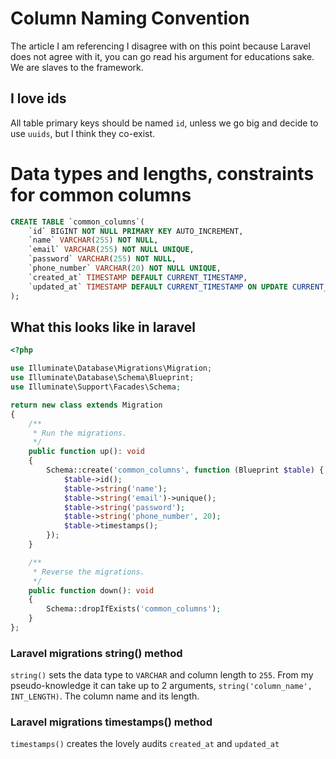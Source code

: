 # Column Naming Convention 
The article I am referencing I disagree with on this point because Laravel does not agree with it, you can go read his argument for educations sake. We are slaves to the framework.

## I love ids
All table primary keys should be named `id`, unless we go big and decide to use `uuids`, but I think they co-exist.

# Data types and lengths, constraints for common columns
```sql
CREATE TABLE `common_columns`(
    `id` BIGINT NOT NULL PRIMARY KEY AUTO_INCREMENT,
    `name` VARCHAR(255) NOT NULL,
    `email` VARCHAR(255) NOT NULL UNIQUE,
    `password` VARCHAR(255) NOT NULL,
    `phone_number` VARCHAR(20) NOT NULL UNIQUE,
    `created_at` TIMESTAMP DEFAULT CURRENT_TIMESTAMP,
    `updated_at` TIMESTAMP DEFAULT CURRENT_TIMESTAMP ON UPDATE CURRENT_TIMESTAMP
);
```
## What this looks like in laravel

```php
<?php

use Illuminate\Database\Migrations\Migration;
use Illuminate\Database\Schema\Blueprint;
use Illuminate\Support\Facades\Schema;

return new class extends Migration
{
    /**
     * Run the migrations.
     */
    public function up(): void
    {
        Schema::create('common_columns', function (Blueprint $table) {
            $table->id();
            $table->string('name');
            $table->string('email')->unique();
            $table->string('password');
            $table->string('phone_number', 20);
            $table->timestamps();
        });
    }

    /**
     * Reverse the migrations.
     */
    public function down(): void
    {
        Schema::dropIfExists('common_columns');
    }
};
```
### Laravel migrations string() method
`string()` sets the data type to `VARCHAR` and column length to `255`. From my pseudo-knowledge it can take up to 2 arguments, `string('column_name', INT_LENGTH)`. The column name and its length. 

### Laravel migrations timestamps() method
`timestamps()` creates the lovely audits `created_at` and `updated_at`
